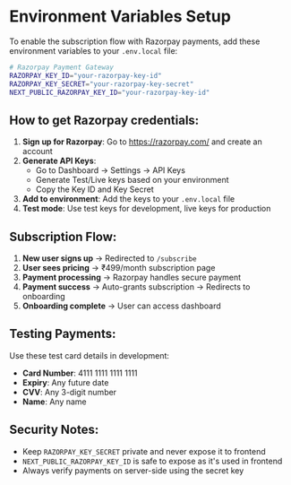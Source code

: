 # Environment Variables Setup

To enable the subscription flow with Razorpay payments, add these environment variables to your `.env.local` file:

```bash
# Razorpay Payment Gateway
RAZORPAY_KEY_ID="your-razorpay-key-id"
RAZORPAY_KEY_SECRET="your-razorpay-key-secret"
NEXT_PUBLIC_RAZORPAY_KEY_ID="your-razorpay-key-id"
```

## How to get Razorpay credentials:

1. **Sign up for Razorpay**: Go to https://razorpay.com/ and create an account
2. **Generate API Keys**: 
   - Go to Dashboard → Settings → API Keys
   - Generate Test/Live keys based on your environment
   - Copy the Key ID and Key Secret
3. **Add to environment**: Add the keys to your `.env.local` file
4. **Test mode**: Use test keys for development, live keys for production

## Subscription Flow:

1. **New user signs up** → Redirected to `/subscribe`
2. **User sees pricing** → ₹499/month subscription page
3. **Payment processing** → Razorpay handles secure payment
4. **Payment success** → Auto-grants subscription → Redirects to onboarding
5. **Onboarding complete** → User can access dashboard

## Testing Payments:

Use these test card details in development:
- **Card Number**: 4111 1111 1111 1111
- **Expiry**: Any future date
- **CVV**: Any 3-digit number
- **Name**: Any name

## Security Notes:

- Keep `RAZORPAY_KEY_SECRET` private and never expose it to frontend
- `NEXT_PUBLIC_RAZORPAY_KEY_ID` is safe to expose as it's used in frontend
- Always verify payments on server-side using the secret key